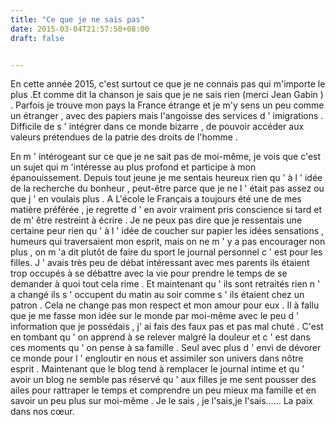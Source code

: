 ```yaml
---
title: "Ce que je ne sais pas"
date: 2015-03-04T21:57:50+08:00
draft: false


---
```


En cette année 2015, c'est surtout ce que je ne connais pas qui m'importe le plus .Et comme dit la chanson je sais que je ne sais rien (merci Jean Gabin ) . Parfois je trouve mon pays la France étrange et je m'y sens un peu comme un étranger , avec des papiers mais l'angoisse des services d ' imigrations .
Difficile de s ' intégrer dans ce monde bizarre , de pouvoir accéder aux valeurs prétendues de la patrie des droits de l'homme . 

<!--more-->
En m ' intérogeant  sur ce que je ne sait pas de moi-même,
je vois que c'est un sujet qui m 'intéresse au plus profond et participe à mon épanouissement.
Depuis tout jeune je me sentais heureux rien qu ' à l ' idée de la recherche du bonheur , peut-être parce que je ne l ' était pas assez ou que j ' en voulais plus .
A L'école le Français a toujours été une de mes matière préférée , je regrette d ' en avoir vraiment pris conscience si tard et de m' être restreint à écrire . Je ne peux pas dire que je ressentais une certaine peur rien qu ' à l ' idée de coucher sur papier les idées sensations , humeurs qui traversaient mon esprit, mais on ne m ' y a pas encourager non plus , on m 'a dit plutôt de faire du sport le journal personnel c ' est pour les filles.
J ' avais très peu de débat intéressant avec mes parents ils étaient trop occupés à se débattre avec la vie pour prendre le temps de se demander à quoi tout cela rime .
Et maintenant qu ' ils sont retraités rien n ' a changé ils s ' occupent du matin au soir comme s ' ils étaient chez un patron .
Cela ne change pas mon respect et mon amour pour eux .
Il à fallu que je me fasse mon idée sur le monde par moi-même avec le peu d ' information que je possédais , j' ai fais des faux pas et pas mal chuté .
C'est en tombant qu ' on apprend à se relever malgré la douleur et c ' est dans ces moments qu ' on pense à sa famille . Seul avec plus d ' envi de dévorer ce monde pour l ' engloutir en nous et assimiler son univers dans nôtre esprit .
Maintenant que le blog tend à remplacer le journal intime et qu ' avoir un blog ne semble pas réservé qu ' aux filles je me sent pousser des ailes pour rattraper le temps et comprendre un peu mieux ma famille et en savoir un peu plus sur moi-même .
Je le sais , je l'sais,je l'sais......
La paix dans nos cœur. 
  
